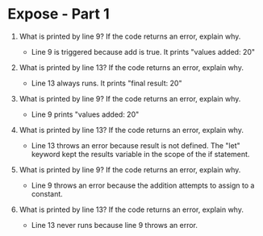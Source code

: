 # Expose - Part 1
1. What is printed by line 9? If the code returns an error, explain why. 

   * Line 9 is triggered because add is true. It prints "values added: 20"

2. What is printed by line 13? If the code returns an error, explain why.

   * Line 13 always runs. It prints "final result: 20"

3. What is printed by line 9? If the code returns an error, explain why. 

   * Line 9 prints "values added: 20"

4. What is printed by line 13? If the code returns an error, explain why.

   * Line 13 throws an error because result is not defined. The "let" keyword kept the results variable in the scope of the if statement.

5. What is printed by line 9? If the code returns an error, explain why.

   * Line 9 throws an error because the addition attempts to assign to a constant.

6. What is printed by line 13? If the code returns an error, explain why.

   * Line 13 never runs because line 9 throws an error.
